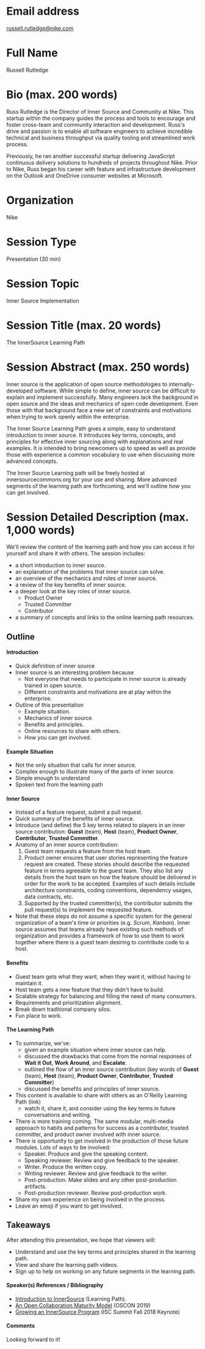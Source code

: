 # Email address
russell.rutledge@nike.com

# Full Name
Russell Rutledge

# Bio (max. 200 words)
Russ Rutledge is the Director of Inner Source and Community at Nike. This startup within the company guides the process and tools to encourage and foster cross-team and community interaction and development. Russ's drive and passion is to enable all software engineers to achieve incredible technical and business throughput via quality tooling and streamlined work process.

Previously, he ran another successful startup delivering JavaScript continuous delivery solutions to hundreds of projects throughout Nike. Prior to Nike, Russ began his career with feature and infrastructure development on the Outlook and OneDrive consumer websites at Microsoft.

# Organization
Nike

# Session Type
Presentation (30 min)

# Session Topic
Inner Source Implementation

# Session Title (max. 20 words)
The InnerSource Learning Path

# Session Abstract (max. 250 words)
Inner source is the application of open source methodologies to internally-developed software.
While simple to define, inner source can be difficult to explain and implement successfully.
Many engineers lack the background in open source and the ideas and mechanics of open code development.
Even those with that background face a new set of constraints and motivations when trying to work openly within the enterprise.

The Inner Source Learning Path gives a simple, easy to understand introduction to inner source.
It introduces key terms, concepts, and principles for effective inner sourcing along with explanations and real examples.
It is intended to bring newcomers up to speed as well as provide those with experience a common vocabulary to use when discussing more advanced concepts.

The Inner Source Learning path will be freely hosted at innersourcecommons.org for your use and sharing.
More advanced segments of the learning path are forthcoming, and we'll outline how you can get involved.

# Session Detailed Description (max. 1,000 words)
We'll review the content of the learning path and how you can access it for yourself and share it with others.
The session includes:
* a short introduction to inner source.
* an explanation of the problems that inner source can solve.
* an overview of the mechanics and roles of inner source.
* a review of the key benefits of inner source.
* a deeper look at the key roles of inner source.
  * Product Owner
  * Trusted Committer
  * Contributor
* a summary of concepts and links to the online learning path resources.

## Outline

#### Introduction

* Quick definition of inner source
* Inner source is an interesting problem because
  * Not everyone that needs to participate in inner source is already trained in open source.
  * Different constraints and motivations are at play within the enterprise.
* Outline of this presentation
  * Example situation.
  * Mechanics of inner source.
  * Benefits and principles.
  * Online resources to share with others.
  * How you can get involved.

#### Example Situation
* Not the only situation that calls for inner source.
* Complex enough to illustrate many of the parts of inner source.
* Simple enough to understand
* Spoken text from the learning path

#### Inner Source
* Instead of a feature request, submit a pull request.
* Quick summary of the benefits of inner source.
* Introduce (and define) the 5 key terms related to players in an inner source contribution:
**Guest** (team), **Host** (team), **Product Owner**, **Contributor**, **Trusted Committer**.
* Anatomy of an inner source contribution:
  1.  Guest team requests a feature from the host team.
  1.  Product owner ensures that user stories representing the feature request are created. These stories should describe the requested feature in terms agreeable to the guest team. They also list any details from the host team on how the feature should be delivered in order for the work to be accepted. Examples of such details include architecture constraints, coding conventions, dependency usages, data contracts, etc.
  1.  Supported by the trusted committer(s), the contributor submits the pull request(s) to implement the requested feature.
* Note that these steps do not assume a specific system for the general organization of a team's time or priorities (e.g. _Scrum_, _Kanban_).
Inner source assumes that teams already have existing such methods of organization and provides a framework of how to use them to work together where there is a guest team desiring to contribute code to a host.

#### Benefits

* Guest team gets what they want, when they want it, without having to maintain it.
* Host team gets a new feature that they didn't have to build.
* Scalable strategy for balancing and filling the need of many consumers.
* Requirements and prioritization alignment.
* Break down traditional company silos.
* Fun place to work.
  
#### The Learning Path
* To summarize, we've:
  * given an example situation where inner source can help.
  * discussed the drawbacks that come from the normal responses of **Wait it Out**, **Work Around**, and **Escalate**.
  * outlined the flow of an inner source contribution (key words of **Guest** (team), **Host** (team), **Product Owner**, **Contributor**, **Trusted Committer**)
  * discussed the benefits and principles of inner source.
* This content is available to share with others as an O'Reilly Learning Path (link)
  * watch it, share it, and consider using the key terms in future conversations and writing.
* There is more training coming.  The same modular, multi-media approach to habits and patterns for success as a contributor, trusted committer, and product owner involved with inner source.
* There is opportunity to get involved in the production of those future modules.  Lots of ways to be involved:
  * Speaker.  Produce and give the speaking content.
  * Speaking reviewer.  Review and give feedback to the speaker.
  * Writer.  Produce the written copy.
  * Writing reviewer.  Review and give feedback to the writer.
  * Post-production.  Make slides and any other post-production artifacts.
  * Post-production reviewer.  Review post-production work.
* Share my own experience on being involved in the process.
* Leave an emoji if you want to get involved.

## Takeaways
After attending this presentation, we hope that viewers will:

* Understand and use the key terms and principles shared in the learning path.
* View and share the learning path videos.
* Sign up to help on working on any future segments in the learning path.

#### Speaker(s) References / Bibliography
* [Introduction to InnerSource](https://learning.oreilly.com/videos/introduction-to-innersource/9781492041504) (Learning Path).
* [An Open Collaboration Maturity Model](https://learning.oreilly.com/videos/oscon-2019/9781492050643/9781492050643-video325987) (OSCON 2019)
* [Growing an InnerSource Program](http://innersourcecommons.org/events/isc-fall-2018/) (ISC Summit Fall 2018 Keynote)

#### Comments
Looking forward to it!
